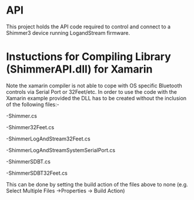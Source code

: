 # API
This project holds the API code required to control and connect to a Shimmer3 device running LogandStream firmware.

# Instuctions for Compiling Library (ShimmerAPI.dll) for Xamarin

Note the xamarin compiler is not able to cope with OS specific Bluetooth controls via Serial Port or 32Feet/etc. In order to use the code with the Xamarin example provided the DLL has to be created without the inclusion of the following files:-

-Shimmer.cs

-Shimmer32Feet.cs

-ShimmerLogAndStream32Feet.cs

-ShimmerLogAndStreamSystemSerialPort.cs

-ShimmerSDBT.cs

-ShimmerSDBT32Feet.cs

This can be done by setting the build action of the files above to none (e.g. Select Multiple Files ->Properties -> Build Action)
